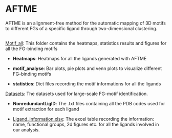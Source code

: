 # AFTME

AFTME is an alignment-free method for the automatic mapping of 3D motifs to different FGs of a specific ligand through two-dimensional clustering.

## 

[Motif_all](https://github.com/MDhewei/AFTME/tree/master/%20Motif_all): This folder contains the heatmaps, statistics results and figures for all the FG-binding motifs

- **Heatmaps**: Heatmaps for all the ligands generated with AFTME 

- **motif_analyse**: Bar plots, pie plots and venn plots to visualize different FG-binding motifs

- **statistics**: Dict files recording the motif informations for all the ligands

[Datasets](https://github.com/MDhewei/AFTME/tree/master/Datasets): The datasets used for large-scale FG-motif identification.

- **NonredundantLigID**: The .txt files containing all the PDB codes used for motif extraction for each ligand

- [Ligand_information.xlsx](https://github.com/MDhewei/AFTME/blob/master/Datasets/Ligand_information.xlsx): The excel table recording the information: name, functional groups, 2d figures etc. for all the ligands involved in our analysis.









